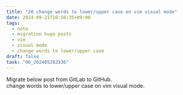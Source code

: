 ```yaml
---
title: "20 change words to lower/upper case on vim visual mode"
date: 2024-09-21T10:56:35+09:00
tags:
  - note
  - migration hugo posts
  - vim
  - visual mode
  - change words to lower/upper case
draft: false
task: "06_202405282336"
---
```


Migrate below post from GitLab to GitHub.  
change words to lower/upper case on vim visual mode.  
